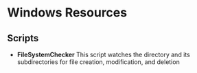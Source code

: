 # Windows Resources

Scripts
-------
* **FileSystemChecker**
This script watches the directory and its subdirectories for file creation, modification, and deletion
